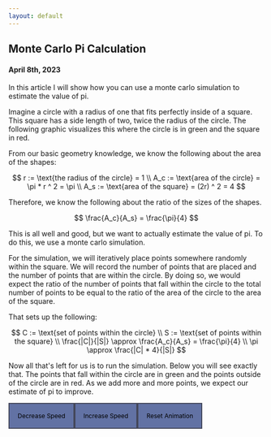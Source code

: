 ```yaml
---
layout: default
---
```

## Monte Carlo Pi Calculation

#### April 8th, 2023
In this article I will show how you can use a monte carlo simulation to estimate the
value of pi.

Imagine a circle with a radius of one that fits perfectly inside of a square. This
square has a side length of two, twice the radius of the circle. The following
graphic visualizes this where the circle is in green and the square in red.

<div id="filledCanvasContainer" class="resizingCanvasContainer">
<canvas id="filledCanvas" class="resizingCanvas"></canvas>
</div>

From our basic geometry knowledge, we know the following about the area of the shapes:

$$
r := \text{the radius of the circle} = 1
\\
A_c := \text{area of the circle} = \pi * r ^ 2 = \pi
\\
A_s := \text{area of the square} = (2r) ^ 2 = 4
$$

Therefore, we know the following about the ratio of the sizes of the shapes.

$$
\frac{A_c}{A_s} = \frac{\pi}{4}
$$

This is all well and good, but we want to actually estimate the value of pi. To do this,
we use a monte carlo simulation.

For the simulation, we will iteratively place points somewhere randomly within the square.
We will record the number of points that are placed and the number of points that are
within the circle. By doing so, we would expect the ratio of the number of points that fall
within the circle to the total number of points to be equal to the ratio of the area of
the circle to the area of the square.

That sets up the following:

$$
C := \text{set of points within the circle}
\\
S := \text{set of points within the square}
\\
\frac{|C|}{|S|} \approx \frac{A_c}{A_s} = \frac{\pi}{4}
\\
\pi \approx \frac{|C| * 4}{|S|}
$$

Now all that's left for us is to run the simulation. Below you will see exactly that. The points
that fall within the circle are in green and the points outside of the circle are in red. As
we add more and more points, we expect our estimate of pi to improve.

<div id="piCanvasContainer" class="resizingCanvasContainer">
<canvas id="piCanvas" class="resizingCanvas"></canvas>
</div>

<div id="piValue"></div>
<div style="
overflow:hidden;
">
<div id="slowerButton" style="
background-color: #6272a4;
color: #000000;
padding: 16px;
display:inline-block;
font-size: 12px;
border: 2px solid #44475a;
cursor: pointer;
float:left;
user-select: none;
">Decrease Speed</div>
<div id="fasterButton" style="
background-color: #6272a4;
color: #000000;
padding: 16px;
display:inline-block;
font-size: 12px;
border: 2px solid #44475a;
cursor: pointer;
float:left;
user-select: none;
">Increase Speed</div>
<div id="resetButton" style="
background-color: #6272a4;
color: #000000;
padding: 16px;
display:inline-block;
font-size: 12px;
border: 2px solid #44475a;
cursor: pointer;
float:left;
user-select: none;
">Reset Animation</div>
</div>
<script src='./js/monteCarloPi.js'></script>

<script type="text/x-mathjax-config">
    MathJax.Hub.Config({
      tex2jax: {
        skipTags: ['script', 'noscript', 'style', 'textarea', 'pre'],
        inlineMath: [['$','$']]
      }
    });
</script>
<script src="https://cdn.mathjax.org/mathjax/latest/MathJax.js?config=TeX-AMS-MML_HTMLorMML" type="text/javascript"></script>